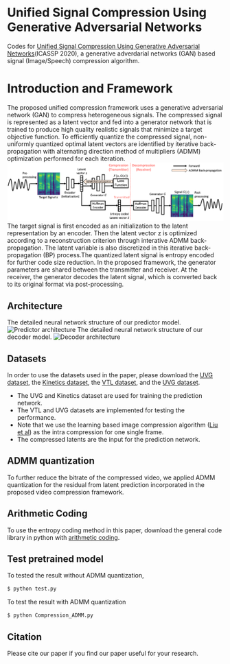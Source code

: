 # Unified Signal Compression Using Generative Adversarial Networks
Codes for [Unified Signal Compression Using Generative Adversarial Networks](https://ieeexplore.ieee.org/stamp/stamp.jsp?tp=&arnumber=9053233)(ICASSP 2020), a generative adverdarial networks (GAN) based signal (Image/Speech) compression algorithm.

# Introduction and Framework
The proposed unified compression framework uses a generative adversarial network (GAN) to compress heterogeneous signals. The compressed signal is represented as a latent vector and fed into a generator network that is trained to produce high quality realistic signals that minimize a target objective function. To efficiently quantize the compressed signal, non-uniformly quantized optimal latent vectors are identified by iterative back-propagation with alternating direction method of multipliers (ADMM) optimization performed for each iteration. 
![Flow chart](https://github.com/BowenL0218/BPGAN-Signal-Compression/blob/main/Images/flowchart.png)
The target signal is first encoded as an initialization to the latent representation by an encoder. Then the latent vector z is optimized according to a reconstruction criterion through interative ADMM back-propagation. The latent variable is also discretized in this iterative back-propagation (BP) process.The quantized latent signal is entropy encoded for further code size reduction. In the proposed framework, the generator parameters are shared between the transmitter and receiver. At the receiver, the generator decodes the latent signal, which is converted back to its original format via post-processing.

## Architecture
The detailed neural network structure of our predictor model.
![Predictor architecture](https://github.com/BowenL0218/Video-compression/blob/main/Images/predictor.png)
The detailed neural network structure of our decoder model.
![Decoder architecture](https://github.com/BowenL0218/Video-compression/blob/main/Images/decoder.png)

## Datasets
In order to use the datasets used in the paper, please download the [UVG dataset](https://media.withyoutube.com/), the [Kinetics dataset](https://deepmind.com/research/open-source/kinetics), the [VTL dataset](http://trace.eas.asu.edu/index.html), and the [UVG dataset](http://ultravideo.fi/).

- The UVG and Kinetics dataset are used for training the prediction network. 
- The VTL and UVG datasets are implemented for testing the performance.
- Note that we use the learning based image compression algorithm ([Liu et al](https://arxiv.org/pdf/1912.03734.pdf)) as the intra compression for one single frame. 
- The compressed latents are the input for the prediction network. 

## ADMM quantization
To further reduce the bitrate of the compressed video, we applied ADMM quantization for the residual from latent prediction incorporated in the proposed video compression framework. 

## Arithmetic Coding
To use the entropy coding method in this paper, download the general code library in python with [arithmetic coding](https://github.com/ahmedfgad/ArithmeticEncodingPython). 

## Test pretrained model
To tested the result without ADMM quantization,
```sh
$ python test.py
```

To test the result with ADMM quantization
```sh
$ python Compression_ADMM.py
```

## Citation
Please cite our paper if you find our paper useful for your research. 
